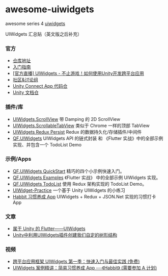 # awesome-uiwidgets
awesome series 4 [uiwidgets](https://github.com/UnityTech/UIWidgets)


UIWidgets 汇总贴（英文版之后补充）
### 官方
* [仓库地址](https://github.com/UnityTech/UIWidgets)
* [入门指南](https://github.com/UnityTech/UIWidgets/blob/master/README-ZH.md)
* [[官方直播] UIWidgets - 不止游戏！如何使用Unity开发跨平台应用](https://www.bilibili.com/video/av47558897?from=search&seid=3092146516952117219)
* [社区&讨论组](https://connect.unity.com/g/uiwidgets)
* [Unity Connect App 代码仓](https://github.com/UnityTech/ConnectAppCN)
* [Unity 文档仓](https://github.com/UnityTech/DocCN)

### 插件/库
* [UIWidgets.ScrollView](ttps://github.com/JustinFincher/UIWidgets.ScrollView) 带 Damping 的 2D ScrollView
* [UIWidgets.ScrollableTabView](https://github.com/JustinFincher/UIWidgets.ScrollableTabView) 类似于 Chrome 一样的顶部 TabView
* [UIWidgets Redux Persist](https://github.com/liangxiegame/UIWidgetsReduxPersist) Redux 的数据持久化/存储插件/中间件
* [QF.UIWidgets](https://github.com/liangxiegame/QF.UIWidgets) UIWidgets API 的链式封装 和 《Flutter 实战》中的全部示例实现、并包含一个 TodoList Demo

### 示例/Apps
* [QF.UIWidgets QuickStart](https://github.com/liangxiegame/QF.UIWidgets/tree/master/Assets/QuickStart) 精巧的四个小示例快速入门。
* [QF.UIWidgets Examples](https://github.com/liangxiegame/QF.UIWidgets/tree/master/Assets/Example) 《Flutter 实战》 中的全部示例  UIWidgets 实现。
* [QF.UIWidgets TodoList](https://github.com/liangxiegame/QF.UIWidgets/tree/master/Assets/TodoList) 使用 Redux 架构实现的 TodoList Demo。
* [UIWidget-Practice](https://github.com/Latias94/UIWidget-Practice) 一个基于 Unity UIWidgets 的小练习
* [Habbit 习惯养成 App](https://github.com/liangxiegame/Habbit)  UIWidgets + Redux + JSON.Net 实现的习惯打卡 App


### 文章

* [属于 Unity 的 Flutter——UIWidgets](http://frankorz.com/2019/04/01/uiwidgets-practice/) 
* [Unity中利用UIWidgets插件创建我们自定的树形结构](https://www.cnblogs.com/nanyang0310/p/9110136.html)

### 视频
* [跨平台应用框架 UIWidgets 第一季：快速入门与最佳实践 (免费)](http://www.sikiedu.com/course/410)
* [UIWidgets 案例精讲：简易习惯养成 App ---《Habbit》  (需要参加 A 计划)](http://www.sikiedu.com/course/439/summary)
